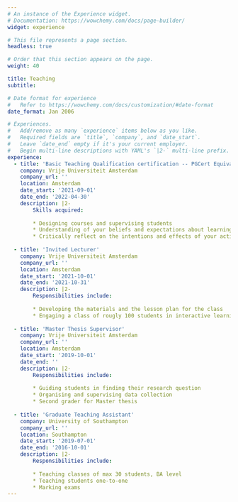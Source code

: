 ```yaml
---
# An instance of the Experience widget.
# Documentation: https://wowchemy.com/docs/page-builder/
widget: experience

# This file represents a page section.
headless: true

# Order that this section appears on the page.
weight: 40

title: Teaching
subtitle:

# Date format for experience
#   Refer to https://wowchemy.com/docs/customization/#date-format
date_format: Jan 2006

# Experiences.
#   Add/remove as many `experience` items below as you like.
#   Required fields are `title`, `company`, and `date_start`.
#   Leave `date_end` empty if it's your current employer.
#   Begin multi-line descriptions with YAML's `|2-` multi-line prefix.
experience:
  - title: 'Basic Teaching Qualification certification -- PGCert Equivalent'
    company: Vrije Universiteit Amsterdam
    company_url: ''
    location: Amsterdam
    date_start: '2021-09-01'
    date_end: '2022-04-30'
    description: |2-
        Skills acquired:
        
        * Designing courses and supervising students
        * Understanding of your beliefs and expectations about learning and teaching.
        * Critically reflect on the intentions and effects of your actions as a teacher and come to conscious (new) action
           
  - title: 'Invited Lecturer'
    company: Vrije Universiteit Amsterdam
    company_url: ''
    location: Amsterdam
    date_start: '2021-10-01'
    date_end: '2021-10-31'
    description: |2-
        Responsibilities include:
        
        * Developing the materials and the lesson plan for the class
        * Engaging a class of rougly 100 students in interactive learning, MA level        
     
  - title: 'Master Thesis Supervisor'
    company: Vrije Universiteit Amsterdam
    company_url: ''
    location: Amsterdam
    date_start: '2019-10-01'
    date_end: ''
    description: |2-
        Responsibilities include:
        
        * Guiding students in finding their research question
        * Organising and supervising data collection
        * Second grader for Master thesis
        
  - title: 'Graduate Teaching Assistant'
    company: University of Southampton
    company_url: ''
    location: Southampton
    date_start: '2019-07-01'
    date_end: '2016-10-01'
    description: |2-
        Responsibilities include:
        
        * Teaching classes of max 30 students, BA level
        * Teaching students one-to-one
        * Marking exams
---
```

